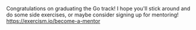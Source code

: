 
Congratulations on graduating the Go track! I hope you'll stick around and do some side exercises, or maybe consider signing up for mentoring! https://exercism.io/become-a-mentor